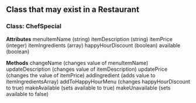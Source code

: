 ## Class that may exist in a Restaurant

### Class: ChefSpecial

**Attributes**
menuItemName (string)
itemDescription (string)
itemPrice (integer)
itemIngredients (array)
happyHourDiscount (boolean)
available (boolean)

**Methods**
changeName (changes value of menuItemName)
updateDescription (changes value of itemDescription)
updatePrice (changes the value of itemPrice)
addIngredient (adds value to itemIngredientsArray)
addToHappyHourMenu (changes happyHourDiscount to true)
makeAvailable (sets available to true)
makeUnavailable (sets available to false)
